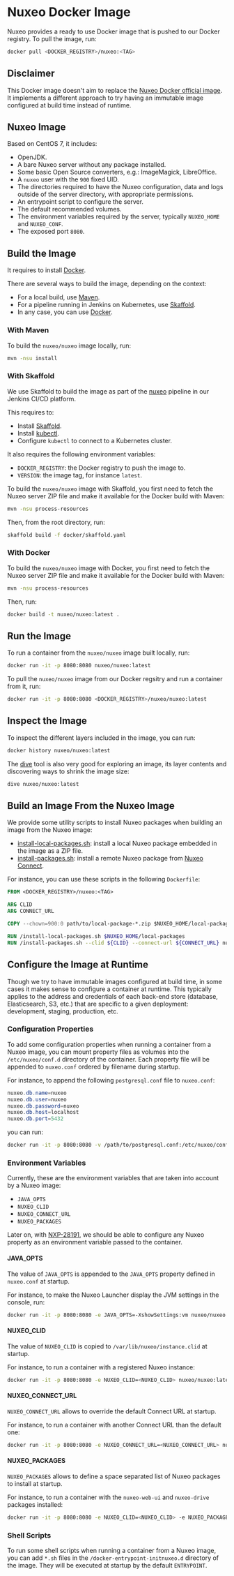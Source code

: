 # Nuxeo Docker Image

Nuxeo provides a ready to use Docker image that is pushed to our Docker registry. To pull the image, run:

```bash
docker pull <DOCKER_REGISTRY>/nuxeo:<TAG>
```

## Disclaimer

This Docker image doesn't aim to replace the [Nuxeo Docker official image](https://hub.docker.com/_/nuxeo/). It implements a different approach to try having an immutable image configured at build time instead of runtime.

## Nuxeo Image

Based on CentOS 7, it includes:

- OpenJDK.
- A bare Nuxeo server without any package installed.
- Some basic Open Source converters, e.g.: ImageMagick, LibreOffice.
- A `nuxeo` user with the `900` fixed UID.
- The directories required to have the Nuxeo configuration, data and logs outside of the server directory, with appropriate permissions.
- An entrypoint script to configure the server.
- The default recommended volumes.
- The environment variables required by the server, typically `NUXEO_HOME` and `NUXEO_CONF`.
- The exposed port `8080`.

## Build the Image

It requires to install [Docker](https://docs.docker.com/install/).

There are several ways to build the image, depending on the context:

- For a local build, use [Maven](#with-maven).
- For a pipeline running in Jenkins on Kubernetes, use [Skaffold](#with-skaffold).
- In any case, you can use [Docker](#with-docker).

### With Maven

To build the `nuxeo/nuxeo` image locally, run:

```bash
mvn -nsu install
```

### With Skaffold

We use Skaffold to build the image as part of the [nuxeo](http://jenkins.platform.dev.nuxeo.com/job/nuxeo/job/nuxeo/) pipeline in our Jenkins CI/CD platform.

This requires to:

- Install [Skaffold](https://skaffold.dev/docs/getting-started/#installing-skaffold).
- Install [kubectl](https://kubernetes.io/docs/tasks/tools/install-kubectl/).
- Configure `kubectl` to connect to a Kubernetes cluster.

It also requires the following environment variables:

- `DOCKER_REGISTRY`: the Docker registry to push the image to.
- `VERSION`: the image tag, for instance `latest`.

To build the `nuxeo/nuxeo` image with Skaffold, you first need to fetch the Nuxeo server ZIP file and make it available for the Docker build with Maven:

```bash
mvn -nsu process-resources
```

Then, from the root directory, run:

```bash
skaffold build -f docker/skaffold.yaml
```

### With Docker

To build the `nuxeo/nuxeo` image with Docker, you first need to fetch the Nuxeo server ZIP file and make it available for the Docker build with Maven:

```bash
mvn -nsu process-resources
```

Then, run:

```bash
docker build -t nuxeo/nuxeo:latest .
```

## Run the Image

To run a container from the `nuxeo/nuxeo` image built locally, run:

```bash
docker run -it -p 8080:8080 nuxeo/nuxeo:latest
```

To pull the `nuxeo/nuxeo` image from our Docker regsitry and run a container from it, run:

```bash
docker run -it -p 8080:8080 <DOCKER_REGISTRY>/nuxeo/nuxeo:latest
```

## Inspect the Image

To inspect the different layers included in the image, you can run:

```bash
docker history nuxeo/nuxeo:latest
```

The [dive](https://github.com/wagoodman/dive) tool is also very good for exploring an image, its layer contents and discovering ways to shrink the image size:

```bash
dive nuxeo/nuxeo:latest
```

## Build an Image From the Nuxeo Image

We provide some utility scripts to install Nuxeo packages when building an image from the Nuxeo image:

- [install-local-packages.sh](./install-local-packages.sh): install a local Nuxeo package embedded in the image as a ZIP file.
- [install-packages.sh](./install-packages.sh): install a remote Nuxeo package from [Nuxeo Connect](https://connect.nuxeo.com/).

For instance, you can use these scripts in the following `Dockerfile`:

```Dockerfile
FROM <DOCKER_REGISTRY>/nuxeo:<TAG>

ARG CLID
ARG CONNECT_URL

COPY --chown=900:0 path/to/local-package-*.zip $NUXEO_HOME/local-packages/local-package.zip

RUN /install-local-packages.sh $NUXEO_HOME/local-packages
RUN /install-packages.sh --clid ${CLID} --connect-url ${CONNECT_URL} nuxeo-web-ui nuxeo-drive
```

## Configure the Image at Runtime

Though we try to have immutable images configured at build time, in some cases it makes sense to configure a container at runtime. This typically applies to the address and credentials of each back-end store (database, Elasticsearch, S3, etc.) that are specific to a given deployment: development, staging, production, etc.

### Configuration Properties

To add some configuration properties when running a container from a Nuxeo image, you can mount property files as volumes into the `/etc/nuxeo/conf.d` directory of the container. Each property file will be appended to `nuxeo.conf` ordered by filename during startup.

For instance, to append the following `postgresql.conf` file to `nuxeo.conf`:

```Java Properties
nuxeo.db.name=nuxeo
nuxeo.db.user=nuxeo
nuxeo.db.password=nuxeo
nuxeo.db.host=localhost
nuxeo.db.port=5432
```

you can run:

```bash
docker run -it -p 8080:8080 -v /path/to/postgresql.conf:/etc/nuxeo/conf.d/postgresql.conf nuxeo/nuxeo:latest
```

### Environment Variables

Currently, these are the environment variables that are taken into account by a Nuxeo image:

- `JAVA_OPTS`
- `NUXEO_CLID`
- `NUXEO_CONNECT_URL`
- `NUXEO_PACKAGES`

Later on, with [NXP-28191](https://jira.nuxeo.com/browse/NXP-28191), we should be able to configure any Nuxeo property as an environment variable passed to the container.

#### JAVA_OPTS

The value of `JAVA_OPTS` is appended to the `JAVA_OPTS` property defined in `nuxeo.conf` at startup.

For instance, to make the Nuxeo Launcher display the JVM settings in the console, run:

```bash
docker run -it -p 8080:8080 -e JAVA_OPTS=-XshowSettings:vm nuxeo/nuxeo:latest
```

#### NUXEO_CLID

The value of `NUXEO_CLID` is copied to `/var/lib/nuxeo/instance.clid` at startup.

For instance, to run a container with a registered Nuxeo instance:

```bash
docker run -it -p 8080:8080 -e NUXEO_CLID=<NUXEO_CLID> nuxeo/nuxeo:latest
```

#### NUXEO_CONNECT_URL

`NUXEO_CONNECT_URL` allows to override the default Connect URL at startup.

For instance, to run a container with another Connect URL than the default one:

```bash
docker run -it -p 8080:8080 -e NUXEO_CONNECT_URL=<NUXEO_CONNECT_URL> nuxeo/nuxeo:latest
```

#### NUXEO_PACKAGES

`NUXEO_PACKAGES` allows to define a space separated list of Nuxeo packages to install at startup.

For instance, to run a container with the `nuxeo-web-ui` and `nuxeo-drive` packages installed:

```bash
docker run -it -p 8080:8080 -e NUXEO_CLID=<NUXEO_CLID> -e NUXEO_PACKAGES="nuxeo-web-ui nuxeo-drive" nuxeo/nuxeo:latest
```

### Shell Scripts

To run some shell scripts when running a container from a Nuxeo image, you can add
`*.sh` files in the `/docker-entrypoint-initnuxeo.d` directory of the image. They will be executed at startup by the default `ENTRYPOINT`.
